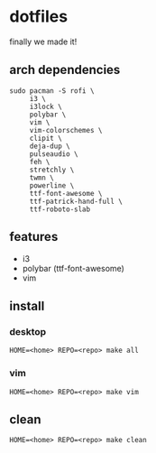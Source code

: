 # dotfiles

finally we made it!

## arch dependencies

```shell
sudo pacman -S rofi \
     i3 \ 
     i3lock \
     polybar \
     vim \
     vim-colorschemes \
     clipit \
     deja-dup \
     pulseaudio \
     feh \
     stretchly \
     twmn \
     powerline \
     ttf-font-awesome \
     ttf-patrick-hand-full \
     ttf-roboto-slab
```

## features

 * i3
 * polybar (ttf-font-awesome)
 * vim

## install

### desktop

```shell
HOME=<home> REPO=<repo> make all
```

### vim

```shell
HOME=<home> REPO=<repo> make vim
```

## clean

```shell
HOME=<home> REPO=<repo> make clean
```

